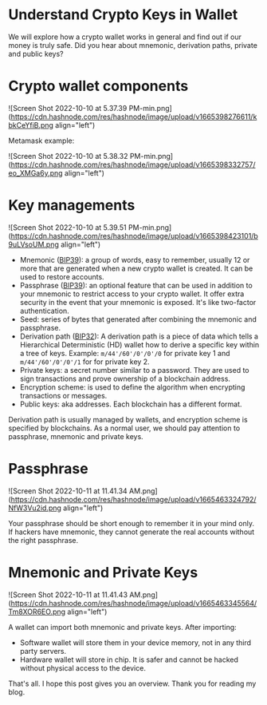# Understand Crypto Keys in Wallet

We will explore how a crypto wallet works in general and find out if our money is truly safe. Did you hear about mnemonic, derivation paths, private and public keys? 

# Crypto wallet components

![Screen Shot 2022-10-10 at 5.37.39 PM-min.png](https://cdn.hashnode.com/res/hashnode/image/upload/v1665398276611/kbkCeYfiB.png align="left")

Metamask example:

![Screen Shot 2022-10-10 at 5.38.32 PM-min.png](https://cdn.hashnode.com/res/hashnode/image/upload/v1665398332757/eo_XMGa6y.png align="left")

# Key managements

![Screen Shot 2022-10-10 at 5.39.51 PM-min.png](https://cdn.hashnode.com/res/hashnode/image/upload/v1665398423101/b9uLVsoUM.png align="left")

+ Mnemonic ([BIP39](https://github.com/bitcoin/bips/blob/master/bip-0039.mediawiki)): a group of words, easy to remember, usually 12 or more that are generated when a new crypto wallet is created. It can be used to restore accounts.
+ Passphrase ([BIP39](https://github.com/bitcoin/bips/blob/master/bip-0039.mediawiki)): an optional feature that can be used in addition to your mnemonic to restrict access to your crypto wallet. It offer extra security in the event that your mnemonic is exposed. It's like two-factor authentication.
+ Seed: series of bytes that generated after combining the mnemonic and passphrase.
+ Derivation path ([BIP32](https://github.com/bitcoin/bips/blob/master/bip-0032.mediawiki)): A derivation path is a piece of data which tells a Hierarchical Deterministic (HD) wallet how to derive a specific key within a tree of keys. Example: `m/44'/60'/0'/0'/0` for private key 1 and `m/44'/60'/0'/0'/1` for for private key 2.
+ Private keys: a secret number similar to a password. They are used to sign transactions and prove ownership of a blockchain address.
+ Encryption scheme: is used to define the algorithm when encrypting transactions or messages.
+ Public keys: aka addresses. Each blockchain has a different format.

Derivation path is usually managed by wallets, and encryption scheme is specified by blockchains. As a normal user, we should pay attention to passphrase, mnemonic and private keys.

# Passphrase

![Screen Shot 2022-10-11 at 11.41.34 AM.png](https://cdn.hashnode.com/res/hashnode/image/upload/v1665463324792/NfW3Vu2id.png align="left")

Your passphrase should be short enough to remember it in your mind only. If hackers have mnemonic, they cannot generate the real accounts without the right passphrase.

# Mnemonic and Private Keys

![Screen Shot 2022-10-11 at 11.41.43 AM.png](https://cdn.hashnode.com/res/hashnode/image/upload/v1665463345564/Tm8XOR6EO.png align="left")

A wallet can import both mnemonic and private keys. After importing:

+ Software wallet will store them in your device memory, not in any third party servers.
+ Hardware wallet will store in chip. It is safer and cannot be hacked without physical access to the device.

That's all. I hope this post gives you an overview. Thank you for reading my blog.


